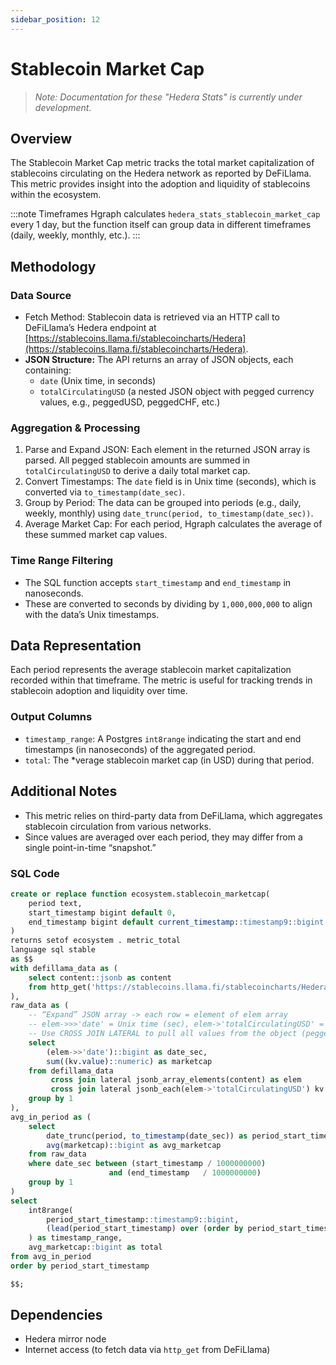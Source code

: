```yaml
---
sidebar_position: 12
---
```


# Stablecoin Market Cap

> *Note: Documentation for these "Hedera Stats" is currently under development.*

## Overview
The Stablecoin Market Cap metric tracks the total market capitalization of stablecoins circulating on the Hedera network as reported by DeFiLlama. This metric provides insight into the adoption and liquidity of stablecoins within the ecosystem.

:::note Timeframes
Hgraph calculates `hedera_stats_stablecoin_market_cap` every 1 day, but the function itself can group data in different timeframes (daily, weekly, monthly, etc.).
:::

## Methodology

### Data Source
- Fetch Method: Stablecoin data is retrieved via an HTTP call to DeFiLlama’s Hedera endpoint at [https://stablecoins.llama.fi/stablecoincharts/Hedera](https://stablecoins.llama.fi/stablecoincharts/Hedera).
- **JSON Structure:** The API returns an array of JSON objects, each containing:
  - `date` (Unix time, in seconds)  
  - `totalCirculatingUSD` (a nested JSON object with pegged currency values, e.g., peggedUSD, peggedCHF, etc.)

### Aggregation & Processing
1. Parse and Expand JSON: Each element in the returned JSON array is parsed. All pegged stablecoin amounts are summed in `totalCirculatingUSD` to derive a daily total market cap.  
2. Convert Timestamps: The `date` field is in Unix time (seconds), which is converted via `to_timestamp(date_sec)`.  
3. Group by Period: The data can be grouped into periods (e.g., daily, weekly, monthly) using `date_trunc(period, to_timestamp(date_sec))`.  
4. Average Market Cap: For each period, Hgraph calculates the average of these summed market cap values.

### Time Range Filtering
- The SQL function accepts `start_timestamp` and `end_timestamp` in nanoseconds.  
- These are converted to seconds by dividing by `1,000,000,000` to align with the data’s Unix timestamps.

## Data Representation
Each period represents the average stablecoin market capitalization recorded within that timeframe. The metric is useful for tracking trends in stablecoin adoption and liquidity over time.

### Output Columns
- `timestamp_range`: A Postgres `int8range` indicating the start and end timestamps (in nanoseconds) of the aggregated period.  
- `total`: The *verage stablecoin market cap (in USD) during that period.

## Additional Notes
- This metric relies on third-party data from DeFiLlama, which aggregates stablecoin circulation from various networks.  
- Since values are averaged over each period, they may differ from a single point-in-time “snapshot.”

### SQL Code

```sql
create or replace function ecosystem.stablecoin_marketcap(
    period text,
    start_timestamp bigint default 0,
    end_timestamp bigint default current_timestamp::timestamp9::bigint
)
returns setof ecosystem . metric_total
language sql stable
as $$
with defillama_data as (
    select content::jsonb as content
    from http_get('https://stablecoins.llama.fi/stablecoincharts/Hedera')
),
raw_data as (
    -- “Expand” JSON array -> each row = element of elem array
    -- elem->>>'date' = Unix time (sec), elem->'totalCirculatingUSD' = object with peggedUSD, peggedCHF, etc.
    -- Use CROSS JOIN LATERAL to pull all values from the object (peggedUSD, peggedCHF, ...) and summarize.
    select
        (elem->>'date')::bigint as date_sec,
        sum((kv.value)::numeric) as marketcap
    from defillama_data
         cross join lateral jsonb_array_elements(content) as elem
         cross join lateral jsonb_each(elem->'totalCirculatingUSD') kv
    group by 1
),
avg_in_period as (
    select
        date_trunc(period, to_timestamp(date_sec)) as period_start_timestamp,
        avg(marketcap)::bigint as avg_marketcap
    from raw_data
    where date_sec between (start_timestamp / 1000000000)
                      and (end_timestamp   / 1000000000)
    group by 1
)
select
    int8range(
        period_start_timestamp::timestamp9::bigint,
        (lead(period_start_timestamp) over (order by period_start_timestamp rows between current row and 1 following))::timestamp9::bigint
    ) as timestamp_range,
    avg_marketcap::bigint as total
from avg_in_period
order by period_start_timestamp

$$;
```

## Dependencies
* Hedera mirror node
* Internet access (to fetch data via `http_get` from DeFiLlama)